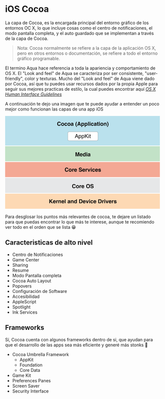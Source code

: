 # iOS Cocoa

La capa de Cocoa, es la encargada principal del entorno gráfico de los entornos OC X, lo que incluye cosas como el centro de notificaciones, el modo pantalla completa, y el auto guardado que se implementan a través de la capa de Cocoa.

> Nota: Cocoa normalmente se refiere a la capa de la aplicación OS X, pero en otros entornos o documentación, se refiere a todo el entorno gráfico programable.

El termino Aqua hace referencia a toda la apariencia y comportamiento de OS X. El "Look and feel" de Aqua se caracteriza por ser consistente, "user-friendly", color y texturas. Mucho del "Look and feel"  de Aqua viene dado por Cocoa, así que tu puedes usar recursos dados por la propia Apple para seguir sus mejores practicas de estilo, la cual puedes encontrar aquí [_OS X Human Interface Guidelines_](https://developer.apple.com/design/human-interface-guidelines/)

A continuación te dejo una imagen que te puede ayudar a entender un poco mejor como funcionan las capas de una app iOS

![Capas de una app iOS](resources/capa_app_ios.png)

Para desglosar los puntos más relevantes de cocoa, te dejare un listado para que puedas encontrar lo que más te interese, aunque te recomiendo ver todo en el orden que se lista 😁

## Caracteristicas de alto nivel

- Centro de Notificaciones
- Game Center
- Sharing
- Resume
- Modo Pantalla completa
- Cocoa Auto Layout
- Popovers
- Configuración de Software
- Accesibilidad
- AppleScript
- Spotlight
- Ink Services

## Frameworks
Sí, Cocoa cuenta con algunos frameworks dentro de si, que ayudan para que el desarrollo de las apps sea más eficiente y generé más stonks 🤑

- Cocoa Umbrella Framework
  - AppKit
  - Foundation
  - Core Data
- Game Kit
- Preferences Panes
- Screen Saver
- Security Interface
